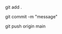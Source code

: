 <!-- add -->

git add .

<!-- commit  -->

git commit -m "message"

<!-- push to main branch -->

git push origin main
